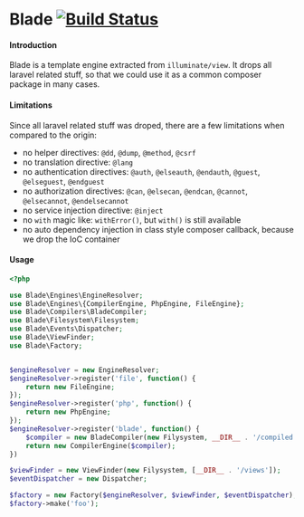 # Blade [![Build Status](https://travis-ci.org/leunggamciu/blade.svg?branch=master)](https://travis-ci.org/leunggamciu/blade)

#### Introduction

Blade is a template engine extracted from `illuminate/view`. It drops all laravel related stuff, so that
we could use it as a common composer package in many cases.


#### Limitations

Since all laravel related stuff was droped, there are a few limitations when compared to the origin:

* no helper directives: `@dd`, `@dump`, `@method`, `@csrf`
* no translation directive: `@lang`
* no authentication directives: `@auth`, `@elseauth`, `@endauth`, `@guest`, `@elseguest`, `@endguest`
* no authorization directives: `@can`, `@elsecan`, `@endcan`, `@cannot`, `@elsecannot`, `@endelsecannot`
* no service injection directive: `@inject`
* no `with` magic like: `withError()`, but `with()` is still available
* no auto dependency injection in class style composer callback, because we drop the IoC container

#### Usage

```php
<?php

use Blade\Engines\EngineResolver;
use Blade\Engines\{CompilerEngine, PhpEngine, FileEngine};
use Blade\Compilers\BladeCompiler;
use Blade\Filesystem\Filesystem;
use Blade\Events\Dispatcher;
use Blade\ViewFinder;
use Blade\Factory;


$engineResolver = new EngineResolver;
$engineResolver->register('file', function() {
    return new FileEngine;
});
$engineResolver->register('php', function() {
    return new PhpEngine;
});
$engineResolver->register('blade', function() {
    $compiler = new BladeCompiler(new Filysystem, __DIR__ . '/compiled');
    return new CompilerEngine($compiler);
})

$viewFinder = new ViewFinder(new Filysystem, [__DIR__ . '/views']);
$eventDispatcher = new Dispatcher;

$factory = new Factory($engineResolver, $viewFinder, $eventDispatcher);
$factory->make('foo');

```